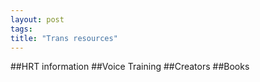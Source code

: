 ```yaml
---
layout: post
tags:
title: "Trans resources"
---
```


##HRT information
##Voice Training
##Creators
##Books